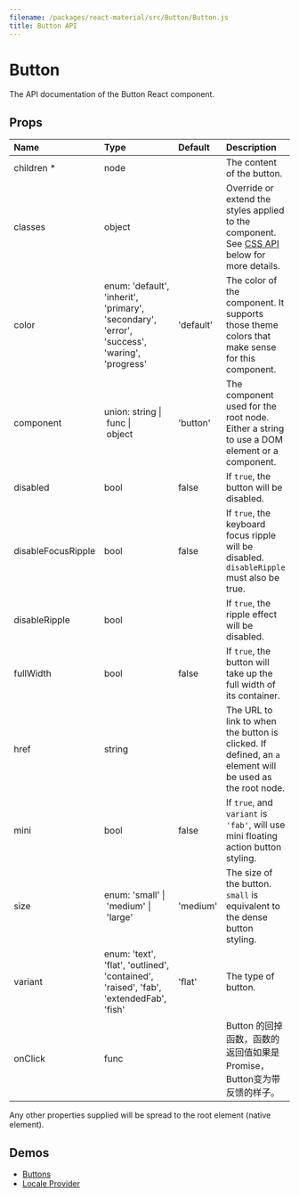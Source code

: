 ```yaml
---
filename: /packages/react-material/src/Button/Button.js
title: Button API
---
```


<!--- This documentation is automatically generated, do not try to edit it. -->

# Button

<p class="description">The API documentation of the Button React component.</p>



## Props

| Name | Type | Default | Description |
|:-----|:-----|:--------|:------------|
| <span class="prop-name required">children *</span> | <span class="prop-type">node |   | The content of the button. |
| <span class="prop-name">classes</span> | <span class="prop-type">object |   | Override or extend the styles applied to the component. See [CSS API](#css-api) below for more details. |
| <span class="prop-name">color</span> | <span class="prop-type">enum:&nbsp;'default', 'inherit', 'primary', 'secondary', 'error', 'success', 'waring', 'progress'<br> | <span class="prop-default">'default'</span> | The color of the component. It supports those theme colors that make sense for this component. |
| <span class="prop-name">component</span> | <span class="prop-type">union:&nbsp;string&nbsp;&#124;<br>&nbsp;func&nbsp;&#124;<br>&nbsp;object<br> | <span class="prop-default">'button'</span> | The component used for the root node. Either a string to use a DOM element or a component. |
| <span class="prop-name">disabled</span> | <span class="prop-type">bool | <span class="prop-default">false</span> | If `true`, the button will be disabled. |
| <span class="prop-name">disableFocusRipple</span> | <span class="prop-type">bool | <span class="prop-default">false</span> | If `true`, the  keyboard focus ripple will be disabled. `disableRipple` must also be true. |
| <span class="prop-name">disableRipple</span> | <span class="prop-type">bool |   | If `true`, the ripple effect will be disabled. |
| <span class="prop-name">fullWidth</span> | <span class="prop-type">bool | <span class="prop-default">false</span> | If `true`, the button will take up the full width of its container. |
| <span class="prop-name">href</span> | <span class="prop-type">string |   | The URL to link to when the button is clicked. If defined, an `a` element will be used as the root node. |
| <span class="prop-name">mini</span> | <span class="prop-type">bool | <span class="prop-default">false</span> | If `true`, and `variant` is `'fab'`, will use mini floating action button styling. |
| <span class="prop-name">size</span> | <span class="prop-type">enum:&nbsp;'small'&nbsp;&#124;<br>&nbsp;'medium'&nbsp;&#124;<br>&nbsp;'large'<br> | <span class="prop-default">'medium'</span> | The size of the button. `small` is equivalent to the dense button styling. |
| <span class="prop-name">variant</span> | <span class="prop-type">enum:&nbsp;'text', 'flat', 'outlined', 'contained', 'raised', 'fab', 'extendedFab', 'fish'<br> | <span class="prop-default">'flat'</span> | The type of button. |
| <span class="prop-name">onClick</span> | <span class="prop-type">func |   | Button 的回掉函数，函数的返回值如果是Promise，Button变为带反馈的样子。 |

Any other properties supplied will be spread to the root element (native element).

## Demos

- [Buttons](/demos/buttons)
- [Locale Provider](/demos/locale-provider)

